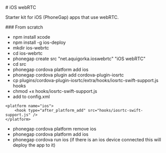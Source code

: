 # iOS webRTC

Starter kit for iOS (PhoneGap) apps that use webRTC.

### From scratch

- npm install xcode
- npm install -g ios-deploy
- mkdir ios-webrtc
- cd ios-webrtc
- phonegap create src "net.aquigorka.ioswebrtc" "iOS webRTC"
- cd src
- phonegap cordova platform add ios
- phonegap cordova plugin add cordova-plugin-iosrtc
- cp plugins/cordova-plugin-iosrtc/extra/hooks/iosrtc-swift-support.js hooks
- chmod +x hooks/iosrtc-swift-support.js
- add to config.xml
```
<platform name="ios">
    <hook type="after_platform_add" src="hooks/iosrtc-swift-support.js" />
</platform>
```
- phonegap cordova platform remove ios
- phonegap cordova platform add ios
- phonegap cordova run ios (if there is an ios device connected this will deploy the app to it)
